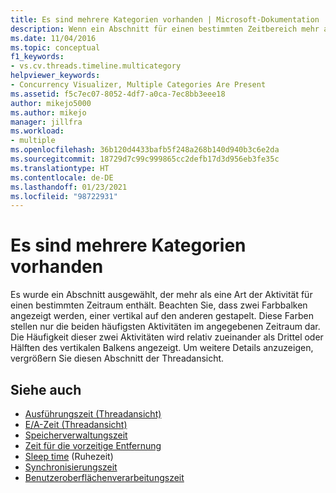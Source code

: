 ```yaml
---
title: Es sind mehrere Kategorien vorhanden | Microsoft-Dokumentation
description: Wenn ein Abschnitt für einen bestimmten Zeitbereich mehr als eine Aktivitätsart beinhaltet, werden zwei Farben angezeigt. Dabei ist eine vertikal über die andere gelagert. In diesem Artikel erhalten Sie weitere Informationen hierzu.
ms.date: 11/04/2016
ms.topic: conceptual
f1_keywords:
- vs.cv.threads.timeline.multicategory
helpviewer_keywords:
- Concurrency Visualizer, Multiple Categories Are Present
ms.assetid: f5c7ec07-8052-4df7-a0ca-7ec8bb3eee18
author: mikejo5000
ms.author: mikejo
manager: jillfra
ms.workload:
- multiple
ms.openlocfilehash: 36b120d4433bafb5f248a268b140d940b3c6e2da
ms.sourcegitcommit: 18729d7c99c999865cc2defb17d3d956eb3fe35c
ms.translationtype: HT
ms.contentlocale: de-DE
ms.lasthandoff: 01/23/2021
ms.locfileid: "98722931"
---
```

# <a name="multiple-categories-are-present"></a>Es sind mehrere Kategorien vorhanden
Es wurde ein Abschnitt ausgewählt, der mehr als eine Art der Aktivität für einen bestimmten Zeitraum enthält. Beachten Sie, dass zwei Farbbalken angezeigt werden, einer vertikal auf den anderen gestapelt. Diese Farben stellen nur die beiden häufigsten Aktivitäten im angegebenen Zeitraum dar. Die Häufigkeit dieser zwei Aktivitäten wird relativ zueinander als Drittel oder Hälften des vertikalen Balkens angezeigt. Um weitere Details anzuzeigen, vergrößern Sie diesen Abschnitt der Threadansicht.

## <a name="see-also"></a>Siehe auch
- [Ausführungszeit (Threadansicht)](../profiling/execution-time-threads-view.md)
- [E/A-Zeit (Threadansicht)](../profiling/i-o-time-threads-view.md)
- [Speicherverwaltungszeit](../profiling/memory-management-time.md)
- [Zeit für die vorzeitige Entfernung](../profiling/preemption-time.md)
- [Sleep time](../profiling/sleep-time.md) (Ruhezeit)
- [Synchronisierungszeit](../profiling/synchronization-time.md)
- [Benutzeroberflächenverarbeitungszeit](../profiling/ui-processing-time.md)